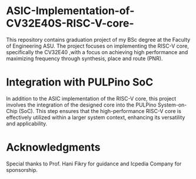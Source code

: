 # ASIC-Implementation-of-CV32E40S-RISC-V-core-
This repository contains graduation project of my BSc degree at the Faculty of Engineering ASU. The project focuses on implementing the RISC-V core, specifically the CV32E40 ,with a focus on achieving high performance and maximizing frequency through synthesis, place and route (PNR).
# Integration with PULPino SoC
In addition to the ASIC implementation of the RISC-V core, this project involves the integration of the designed core into the PULPino System-on-Chip (SoC). This step ensures that the high-performance RISC-V core is effectively utilized within a larger system context, enhancing its versatility and applicability.
# Acknowledgments
Special thanks to Prof. Hani Fikry for guidance and Icpedia Company for sponsorship.
